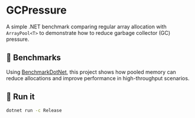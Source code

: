 # GCPressure

A simple .NET benchmark comparing regular array allocation with `ArrayPool<T>` to demonstrate how to reduce garbage collector (GC) pressure.

## 🧪 Benchmarks

Using [BenchmarkDotNet](https://benchmarkdotnet.org/), this project shows how pooled memory can reduce allocations and improve performance in high-throughput scenarios.

## 🔧 Run it

```bash
dotnet run -c Release
